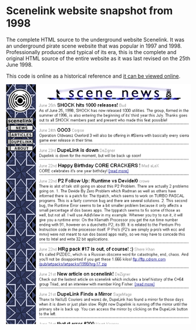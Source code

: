 # Scenelink website snapshot from 1998

The complete HTML source to the underground website Scenelink. It was an underground pirate scene website that was popular in 1997 and 1998. Professionally produced and typical of its era, this is the complete and original HTML source of the entire website as it was last revised on the 25th June 1998.

This code is online as a historical reference and [it can be viewed online](http://defacto2.net/wayback/scenelink-from-1998-june-25/index.html).

![Website screen shot](SCREEN.png)
